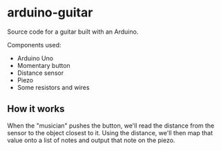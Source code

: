 # arduino-guitar

Source code for a guitar built with an Arduino.

Components used:
* Arduino Uno
* Momentary button
* Distance sensor
* Piezo
* Some resistors and wires

## How it works

When the "musician" pushes the button, we'll read the distance from the sensor to the object closest to it.
Using the distance, we'll then map that value onto a list of notes and output that note on the piezo.
